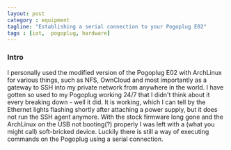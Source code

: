 ```yaml
---
layout: post
category : equipment
tagline: "Establishing a serial connection to your Pogoplug E02"
tags : [iot,  pogoplug, hardware]
---
```


### Intro

I personally used the modified version of the Pogoplug E02 with ArchLinux for various things, such as NFS, OwnCloud and most importantly as a gateway to SSH into my private network from anywhere in the world. I have gotten so used to my Pogoplug working 24/7 that <!--more-->I didn't think about it every breaking down - well it did. It is working, which I can tell by the Ethernet lights flashing shortly after attaching a power supply, but it does not run the SSH agent anymore. With the stock firmware long gone and the ArchLinux on the USB not booting(?) properly I was left with a (what you might call) soft-bricked device. Luckily there is still a way of executing commands on the Pogoplug using a serial connection. 
